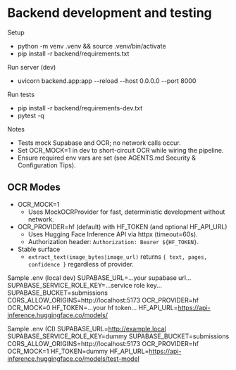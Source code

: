 Backend development and testing
===============================

Setup
- python -m venv .venv && source .venv/bin/activate
- pip install -r backend/requirements.txt

Run server (dev)
- uvicorn backend.app:app --reload --host 0.0.0.0 --port 8000

Run tests
- pip install -r backend/requirements-dev.txt
- pytest -q

Notes
- Tests mock Supabase and OCR; no network calls occur.
- Set OCR_MOCK=1 in dev to short-circuit OCR while wiring the pipeline.
- Ensure required env vars are set (see AGENTS.md Security & Configuration Tips).

OCR Modes
---------
- OCR_MOCK=1
  - Uses MockOCRProvider for fast, deterministic development without network.
- OCR_PROVIDER=hf (default) with HF_TOKEN (and optional HF_API_URL)
  - Uses Hugging Face Inference API via httpx (timeout=60s).
  - Authorization header: `Authorization: Bearer ${HF_TOKEN}`.
- Stable surface
  - `extract_text(image_bytes|image_url)` returns `{ text, pages, confidence }` regardless of provider.

Sample .env (local dev)
SUPABASE_URL=...your supabase url...
SUPABASE_SERVICE_ROLE_KEY=...service role key...
SUPABASE_BUCKET=submissions
CORS_ALLOW_ORIGINS=http://localhost:5173
OCR_PROVIDER=hf
OCR_MOCK=0
HF_TOKEN=...your hf token...
HF_API_URL=https://api-inference.huggingface.co/models/<modelId>

Sample .env (CI)
SUPABASE_URL=http://example.local
SUPABASE_SERVICE_ROLE_KEY=dummy
SUPABASE_BUCKET=submissions
CORS_ALLOW_ORIGINS=http://localhost:5173
OCR_PROVIDER=hf
OCR_MOCK=1
HF_TOKEN=dummy
HF_API_URL=https://api-inference.huggingface.co/models/test-model

